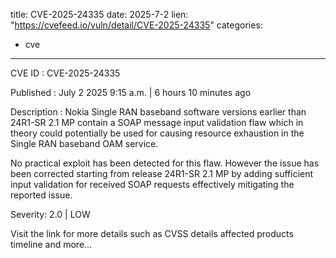  
title: CVE-2025-24335
date: 2025-7-2
lien: "https://cvefeed.io/vuln/detail/CVE-2025-24335"
categories:
  - cve
---

CVE ID : CVE-2025-24335

Published :  July 2
2025
9:15 a.m. | 6 hours
10 minutes ago

Description : Nokia Single RAN baseband software versions earlier than 24R1-SR 2.1 MP contain a SOAP message input validation flaw
which in theory could potentially be used for causing resource exhaustion in the Single RAN baseband OAM service.

No practical exploit has been detected for this flaw. However
the issue has been corrected starting from release 24R1-SR 2.1 MP by adding sufficient input validation for received SOAP requests
effectively mitigating the reported issue.

Severity: 2.0 | LOW

Visit the link for more details
such as CVSS details
affected products
timeline
and more...
